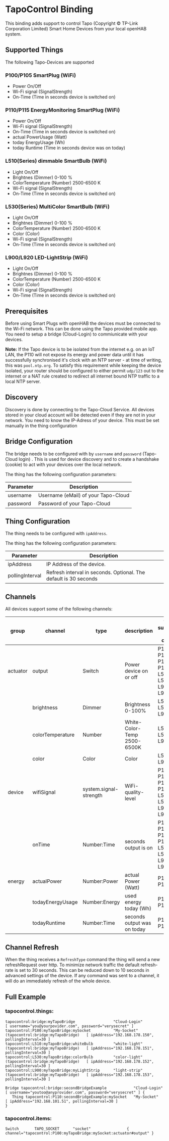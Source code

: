 # TapoControl Binding

This binding adds support to control Tapo (Copyright © TP-Link Corporation Limited) Smart Home Devices from your local openHAB system.

## Supported Things

The following Tapo-Devices are supported

### P100/P105 SmartPlug (WiFi)

* Power On/Off
* Wi-Fi signal (SignalStrength)
* On-Time (Time in seconds device is switched on)

### P110/P115 EnergyMonitoring SmartPlug (WiFi)

* Power On/Off
* Wi-Fi signal (SignalStrength)
* On-Time (Time in seconds device is switched on)
* actual PowerUsage (Watt)
* today EnergyUsage (Wh)
* today Runtime (Time in seconds device was on today)

### L510(Series) dimmable SmartBulb (WiFi)

* Light On/Off
* Brightnes (Dimmer)  0-100 %
* ColorTemperature (Number) 2500-6500 K
* Wi-Fi signal (SignalStrength)
* On-Time (Time in seconds device is switched on)

### L530(Series) MultiColor SmartBulb (WiFi)

* Light On/Off
* Brightnes (Dimmer)  0-100 %
* ColorTemperature (Number) 2500-6500 K
* Color (Color)
* Wi-Fi signal (SignalStrength)
* On-Time (Time in seconds device is switched on)

### L900/L920 LED-LightStrip (WiFi)

* Light On/Off
* Brightnes (Dimmer)  0-100 %
* ColorTemperature (Number) 2500-6500 K
* Color (Color)
* Wi-Fi signal (SignalStrength)
* On-Time (Time in seconds device is switched on)


## Prerequisites

Before using Smart Plugs with openHAB the devices must be connected to the Wi-Fi network.
This can be done using the Tapo provided mobile app.
You need to setup a bridge (Cloud-Login) to commiunicate with your devices.

**Note:** If the Tapo device is to be isolated from the internet e.g. on an IoT LAN, the P110 will not expose its energy and power data until it has successfully synchronised it's clock with an NTP server - at time of writing, this was `pool.ntp.org`.
To satisfy this requirement while keeping the device isolated, your router should be configured to either permit `udp/123` out to the internet or a NAT rule created to redirect all internet bound NTP traffic to a local NTP server.

## Discovery

Discovery is done by connecting to the Tapo-Cloud Service. 
All devices stored in your cloud account will be detected even if they are not in your network.
You need to know the IP-Adress of your device. This must be set manually in the thing configuration

## Bridge Configuration

The bridge needs to be configured with by `username` and `password` (Tapo-Cloud login) .
This is used for device discovery and to create a handshake (cookie) to act with your devices over the local network.

The thing has the following configuration parameters:

| Parameter          | Description                                                          |
|--------------------|----------------------------------------------------------------------|
| username           | Username (eMail) of your Tapo-Cloud                                  |
| password           | Password of your Tapo-Cloud                                          |

## Thing Configuration

The thing needs to be configured with `ipAddress`.

The thing has the following configuration parameters:

| Parameter          | Description                                                          |
|--------------------|----------------------------------------------------------------------|
| ipAddress          | IP Address of the device.                                            |
| pollingInterval    | Refresh interval in seconds. Optional. The default is 30 seconds     |


## Channels

All devices support some of the following channels:

| group     | channel          |type                    | description                  | things supporting this channel                 |
|-----------|----------------- |------------------------|------------------------------|------------------------------------------------|
| actuator  | output           | Switch                 | Power device on or off       | P100, P105, P110, P115, L510, L530, L900, L920 |
|           | brightness       | Dimmer                 | Brightness 0-100%            | L510, L530, L900                               |
|           | colorTemperature | Number                 | White-Color-Temp 2500-6500K  | L510, L530, L900                               |
|           | color            | Color                  | Color                        | L530, L900                                     |
| device    | wifiSignal       | system.signal-strength | WiFi-quality-level           | P100, P105, P110, P115, L510, L530, L900, L920 |
|           | onTime           | Number:Time            | seconds output is on         | P100, P105, P110, P115, L510, L530, L900, L920 |
| energy    | actualPower      | Number:Power           | actual Power (Watt)          | P110, P115                                     |
|           | todayEnergyUsage | Number:Energy          | used energy today (Wh)       | P110, P115                                     |
|           | todayRuntime     | Number:Time            | seconds output was on today  | P110, P115                                     |


## Channel Refresh

When the thing receives a `RefreshType` command the thing will send a new refreshRequest over http.
To minimize network traffic the default refresh-rate is set to 30 seconds. This can be reduced down to 10 seconds in advanced settings of the device. If any command was sent to a channel, it will do an immediately refresh of the whole device.


## Full Example

### tapocontrol.things:

```
tapocontrol:bridge:myTapoBridge                 "Cloud-Login"               [ username="you@yourpovider.com", password="verysecret" ]
tapocontrol:P100:myTapoBridge:mySocket          "My-Socket"     (tapocontrol:bridge:myTapoBridge)   [ ipAddress="192.168.178.150", pollingInterval=30 ]
tapocontrol:L510:myTapoBridge:whiteBulb         "white-light"   (tapocontrol:bridge:myTapoBridge)   [ ipAddress="192.168.178.151", pollingInterval=30 ]
tapocontrol:L530:myTapoBridge:colorBulb         "color-light"   (tapocontrol:bridge:myTapoBridge)   [ ipAddress="192.168.178.152", pollingInterval=30 ]
tapocontrol:L900:myTapoBridge:myLightStrip      "light-strip"   (tapocontrol:bridge:myTapoBridge)   [ ipAddress="192.168.178.153", pollingInterval=30 ]

Bridge tapocontrol:bridge:secondBridgeExample            "Cloud-Login"        [ username="youtoo@anyprovider.com", password="verysecret" ] {
   Thing tapocontrol:P110:secondBridgeExample:mySocket   "My-Socket"          [ ipAddress="192.168.101.51", pollingInterval=30 ]
}
```

### tapocontrol.items:

```
Switch       TAPO_SOCKET      "socket"                { channel="tapocontrol:P100:myTapoBridge:mySocket:actuator#output" }
``` 
